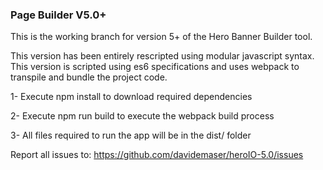 ### Page Builder V5.0+

This is the working branch for version 5+ of the Hero Banner Builder tool. 

This version has been entirely rescripted using modular javascript syntax. This version is scripted using es6 specifications
and uses webpack to transpile and bundle the project code. 

1- Execute npm install to download required dependencies

2- Execute npm run build to execute the webpack build process

3- All files required to run the app will be in the dist/ folder

Report all issues to: https://github.com/davidemaser/heroIO-5.0/issues
